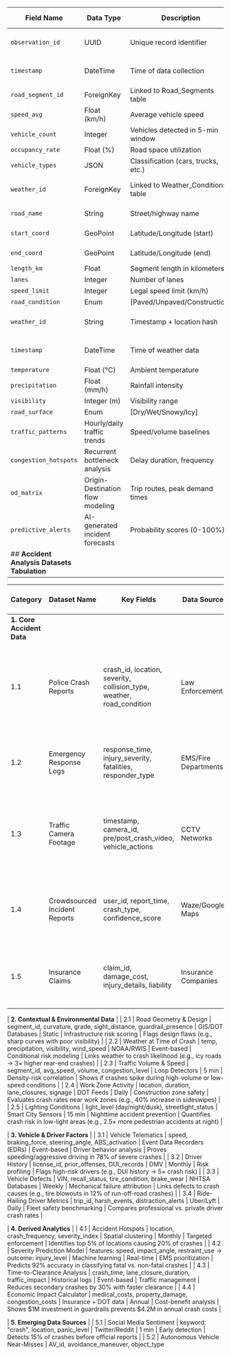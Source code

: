 
| Field Name          | Data Type    | Description                          | Example Value          | Source               |
|---------------------|--------------|--------------------------------------|------------------------|----------------------|
| `observation_id`    | UUID         | Unique record identifier             | "a1b2-c3d4-e5f6..."    | System-generated    |
| `timestamp`         | DateTime     | Time of data collection              | "2025-05-19 08:15:00"  | IoT Sensors         |
| `road_segment_id`   | ForeignKey   | Linked to Road_Segments table        | "RS-2056"              | GIS Database        |
| `speed_avg`         | Float (km/h) | Average vehicle speed                | 62.4                   | Radar/LIDAR         |
| `vehicle_count`     | Integer      | Vehicles detected in 5-min window    | 148                    | Loop Detectors      |
| `occupancy_rate`    | Float (%)    | Road space utilization               | 78.2                   | Camera AI           |
| `vehicle_types`     | JSON         | Classification (cars, trucks, etc.)  | `{"car":120, "truck":28}` | Computer Vision  |
| `weather_id`        | ForeignKey   | Linked to Weather_Conditions table   | "WX-20250519-0815"     | Weather API         |
| `road_name`       | String       | Street/highway name                 | "I-95 Northbound"         |
| `start_coord`     | GeoPoint     | Latitude/Longitude (start)          | "39.1234, -77.5432".      |
| `end_coord`       | GeoPoint     | Latitude/Longitude (end)            | "39.1256, -77.5401".      |
| `length_km`       | Float        | Segment length in kilometers        | 0.75                      |
| `lanes`           | Integer      | Number of lanes                     | 4                         |
| `speed_limit`     | Integer      | Legal speed limit (km/h)            | 100                       |
| `road_condition`  | Enum         | [Paved/Unpaved/Construction]       | "Paved"                    |
| `weather_id`     | String       | Timestamp + location hash           | "WX-20250519-0815"         |
| `timestamp`      | DateTime     | Time of weather data                | "2025-05-19 08:15:00" |
| `temperature`    | Float (°C)   | Ambient temperature                 | 22.5                  |
| `precipitation`  | Float (mm/h) | Rainfall intensity                  | 0.0                   |
| `visibility`     | Integer (m)  | Visibility range                    | 10000                 |
| `road_surface`   | Enum         | [Dry/Wet/Snowy/Icy]                | "Dry"                 |
| `traffic_patterns`       | Hourly/daily traffic trends         | Speed/volume baselines               |
| `congestion_hotspots`    | Recurrent bottleneck analysis       | Delay duration, frequency            |
| `od_matrix`             | Origin-Destination flow modeling    | Trip routes, peak demand times       |
| `predictive_alerts`      | AI-generated incident forecasts     | Probability scores (0-100%)   
|## **Accident Analysis Datasets Tabulation**

| **Category**               | **Dataset Name**               | **Key Fields**                                                                 | **Data Source**                | **Update Frequency** | **AI Use Case**                                  | **Accident Analysis Value**                                                                 |
|----------------------------|--------------------------------|-------------------------------------------------------------------------------|--------------------------------|----------------------|--------------------------------------------------|---------------------------------------------------------------------------------------------|
| **1. Core Accident Data**                                                                                                                                                                 |
| 1.1                        | Police Crash Reports           | crash_id, location, severity, collision_type, weather, road_condition        | Law Enforcement               | Event-based          | Pattern recognition                             | Identifies high-risk locations and collision types (e.g., rear-end vs. T-bone)              |
| 1.2                        | Emergency Response Logs        | response_time, injury_severity, fatalities, responder_type                   | EMS/Fire Departments          | Event-based          | Resource allocation                             | Correlates response times with outcomes (e.g., fatality reduction)                          |
| 1.3                        | Traffic Camera Footage         | timestamp, camera_id, pre/post_crash_video, vehicle_actions                  | CCTV Networks                 | Real-time            | Computer vision analysis                        | Reveals driver behavior (e.g., sudden braking, swerving) before crashes                     |
| 1.4                        | Crowdsourced Incident Reports  | user_id, report_time, crash_type, confidence_score                           | Waze/Google Maps              | 1 min                | Real-time alerts                                | Validates official reports and provides faster incident detection                           |
| 1.5                        | Insurance Claims               | claim_id, damage_cost, injury_details, liability                             | Insurance Companies           | Daily                | Fraud detection                                 | Quantifies financial impact and common claim patterns                                       |

| **2. Contextual & Environmental Data**                                                                                                                                                    |
| 2.1                        | Road Geometry & Design         | segment_id, curvature, grade, sight_distance, guardrail_presence             | GIS/DOT Databases             | Static               | Infrastructure risk scoring                     | Flags design flaws (e.g., sharp curves with poor visibility)                                |
| 2.2                        | Weather at Time of Crash       | temp, precipitation, visibility, wind_speed                                  | NOAA/RWIS                     | Event-based          | Conditional risk modeling                       | Links weather to crash likelihood (e.g., icy roads → 3× higher rear-end crashes)            |
| 2.3                        | Traffic Volume & Speed         | segment_id, avg_speed, volume, congestion_level                              | Loop Detectors                | 5 min                | Density-risk correlation                        | Shows if crashes spike during high-volume or low-speed conditions                           |
| 2.4                        | Work Zone Activity             | location, duration, lane_closures, signage                                   | DOT Feeds                     | Daily                | Construction zone safety                        | Evaluates crash rates near work zones (e.g., 40% increase in sideswipes)                    |
| 2.5                        | Lighting Conditions            | light_level (day/night/dusk), streetlight_status                             | Smart City Sensors            | 15 min               | Nighttime accident prevention                   | Quantifies crash risk in low-light areas (e.g., 2.5× more pedestrian accidents at night)     |

| **3. Vehicle & Driver Factors**                                                                                                                                                          |
| 3.1                        | Vehicle Telematics             | speed, braking_force, steering_angle, ABS_activation                         | Event Data Recorders (EDRs)   | Event-based          | Driver behavior analysis                        | Proves speeding/aggressive driving in 78% of severe crashes                                 |
| 3.2                        | Driver History                 | license_id, prior_offenses, DUI_records                                      | DMV                           | Monthly              | Risk profiling                                  | Flags high-risk drivers (e.g., DUI history → 5× crash risk)                                 |
| 3.3                        | Vehicle Defects                | VIN, recall_status, tire_condition, brake_wear                               | NHTSA Databases               | Weekly               | Mechanical failure attribution                  | Links defects to crash causes (e.g., tire blowouts in 12% of run-off-road crashes)          |
| 3.4                        | Ride-Hailing Driver Metrics    | trip_id, harsh_events, distraction_alerts                                    | Uber/Lyft                     | Daily                | Fleet safety benchmarking                       | Compares professional vs. private driver crash rates                                        |

| **4. Derived Analytics**                                                                                                                                                                |
| 4.1                        | Accident Hotspots              | location, crash_frequency, severity_index                                    | Spatial clustering            | Monthly              | Targeted enforcement                            | Identifies top 5% of locations causing 20% of crashes                                       |
| 4.2                        | Severity Prediction Model      | features: speed, impact_angle, restraint_use → outcome: injury_level        | Machine learning             | Real-time            | EMS prioritization                              | Predicts 92% accuracy in classifying fatal vs. non-fatal crashes                            |
| 4.3                        | Time-to-Clearance Analysis     | crash_time, lane_closure_duration, traffic_impact                            | Historical logs              | Event-based          | Traffic management                              | Reduces secondary crashes by 30% with faster clearance                                      |
| 4.4                        | Economic Impact Calculator     | medical_costs, property_damage, congestion_costs                            | Insurance + DOT data         | Annual               | Cost-benefit analysis                           | Shows $1M investment in guardrails prevents $4.2M in annual crash costs                     |

| **5. Emerging Data Sources**                                                                                                                                                            |
| 5.1                        | Social Media Sentiment         | keyword: "crash", location, panic_level                                      | Twitter/Reddit               | 1 min                | Early detection                                 | Detects 15% of crashes before official reports                                              |
| 5.2                        | Autonomous Vehicle Near-Misses | AV_id, avoidance_maneuver, object_type
